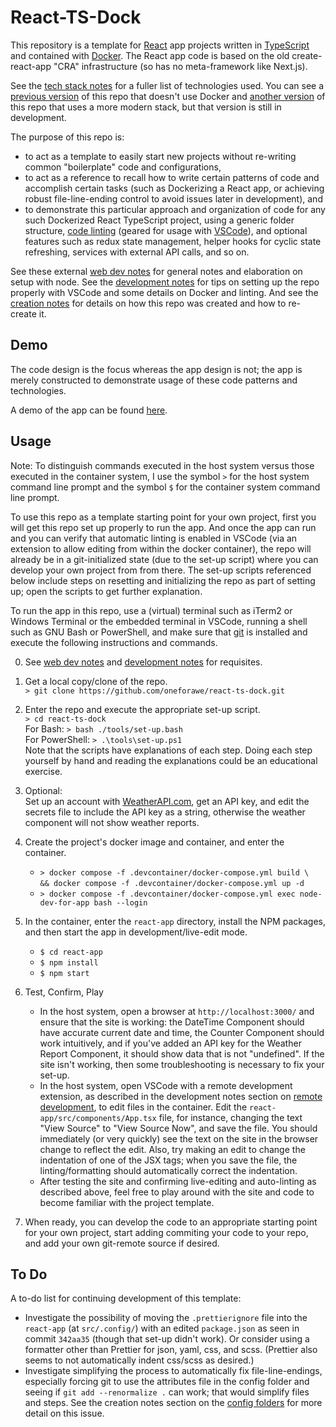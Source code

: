 # React-TS-Dock

This repository is a template for [React](https://react.dev) app projects
written in [TypeScript](https://www.typescriptlang.org) and contained with
[Docker](https://www.docker.com/).  The React app code is based on the old
create-react-app "CRA" infrastructure (so has no meta-framework like Next.js).

See the [tech stack notes](./doc/Stack.md) for a fuller list of technologies
used.  You can see a [previous version](https://github.com/oneforawe/react-ts)
of this repo that doesn't use Docker and
[another version](https://github.com/oneforawe/react-next-ts) of this repo that
uses a more modern stack, but that version is still in development.

The purpose of this repo is:

* to act as a template to easily start new projects without re-writing common
  "boilerplate" code and configurations,
* to act as a reference to recall how to write certain patterns of code and
  accomplish certain tasks (such as Dockerizing a React app, or achieving robust
  file-line-ending control to avoid issues later in development), and
* to demonstrate this particular approach and organization of code for any such
  Dockerized React TypeScript project, using a generic folder structure,
  [code linting](./doc/Development.md) (geared for usage with
  [VSCode](https://code.visualstudio.com/)), and optional features such as redux
  state management, helper hooks for cyclic state refreshing, services with
  external API calls, and so on.

See these external
[web dev notes](https://github.com/oneforawe/web-dev-notes/blob/main/setup-1.md)
for general notes and elaboration on setup with node.  See the
[development notes](./doc/Development.md) for tips on setting up the repo
properly with VSCode and some details on Docker and linting.  And see the
[creation notes](./doc/Creation.md) for details on how this repo was created and
how to re-create it.

## Demo

The code design is the focus whereas the app design is not; the app is merely
constructed to demonstrate usage of these code patterns and technologies.

A demo of the app can be found
[here](https://www.andrew-forrester.com/demos/react-ts-dock/).

## Usage

Note: To distinguish commands executed in the host system versus those executed
in the container system, I use the symbol `>` for the host system command line
prompt and the symbol `$` for the container system command line prompt.

To use this repo as a template starting point for your own project, first you
will get this repo set up properly to run the app.  And once the app can run and
you can verify that automatic linting is enabled in VSCode (via an extension to
allow editing from within the docker container), the repo will already be in a
git-initialized state (due to the set-up script) where you can develop your own
project from from there.  The set-up scripts referenced below include steps on
resetting and initializing the repo as part of setting up; open the scripts to
get further explanation.

To run the app in this repo, use a (virtual) terminal such as iTerm2 or Windows
Terminal or the embedded terminal in VSCode, running a shell such as GNU Bash or
PowerShell, and make sure that [git](https://git-scm.com) is installed and
execute the following instructions and commands.

0. See
  [web dev notes](https://github.com/oneforawe/web-dev-notes/blob/main/setup-1.md)
  and [development notes](./doc/Development.md) for requisites.

1. Get a local copy/clone of the repo.  
  `> git clone https://github.com/oneforawe/react-ts-dock.git`

2. Enter the repo and execute the appropriate set-up script.  
  `> cd react-ts-dock`  
  For Bash: `> bash ./tools/set-up.bash`  
  For PowerShell: `> .\tools\set-up.ps1`  
  Note that the scripts have explanations of each step. Doing each step yourself
  by hand and reading the explanations could be an educational exercise.

3. Optional:  
  Set up an account with [WeatherAPI.com](https://www.weatherapi.com/), get an
  API key, and edit the secrets file to include the API key as a string,
  otherwise the weather component will not show weather reports.

4. Create the project's docker image and container, and enter the container.

   * `> docker compose -f .devcontainer/docker-compose.yml build \`  
     `&& docker compose -f .devcontainer/docker-compose.yml up -d`
   * `> docker compose -f .devcontainer/docker-compose.yml exec node-dev-for-app bash --login`

5. In the container, enter the `react-app` directory, install the NPM packages,
  and then start the app in development/live-edit mode.

   * `$ cd react-app`
   * `$ npm install`
   * `$ npm start`

6. Test, Confirm, Play

   * In the host system, open a browser at `http://localhost:3000/` and ensure
     that the site is working: the DateTime Component should have accurate
     current date and time, the Counter Component should work intuitively, and
     if you've added an API key for the Weather Report Component, it should show
     data that is not "undefined".  If the site isn't working, then some
     troubleshooting is necessary to fix your set-up.
   * In the host system, open VSCode with a remote development extension, as
     described in the development notes section on
     [remote development](./doc/Development.md#remote-development), to edit
     files in the container.  Edit the `react-app/src/components/App.tsx` file,
     for instance, changing the text "View Source" to "View Source Now", and
     save the file.  You should immediately (or very quickly) see the text on
     the site in the browser change to reflect the edit.  Also, try making an
     edit to change the indentation of one of the JSX tags; when you save the
     file, the linting/formatting should automatically correct the indentation.
   * After testing the site and confirming live-editing and auto-linting as
     described above, feel free to play around with the site and code to
     become familiar with the project template.

7. When ready, you can develop the code to an appropriate starting point for
   your own project, start adding commiting your code to your repo, and add your
   own git-remote source if desired.

## To Do

A to-do list for continuing development of this template:

* Investigate the possibility of moving the `.prettierignore` file into the
  `react-app` (at `src/.config/`) with an edited `package.json` as seen in
  commit `342aa35` (though that set-up didn't work).  Or consider using a
  formatter other than Prettier for json, yaml, css, and scss.  (Prettier also
  seems to not automatically indent css/scss as desired.)
* Investigate simplifying the process to automatically fix file-line-endings,
  especially forcing git to use the attributes file in the config folder and
  seeing if `git add --renormalize .` can work; that would simplify files and
  steps.  See the creation notes section on the
  [config folders](./doc/Creation.md#config-folders) for more detail on this
  issue.
